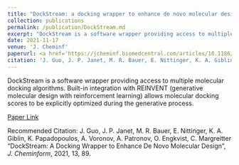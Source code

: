 ```yaml
---
title: "DockStream: a docking wrapper to enhance de novo molecular design"
collection: publications
permalink: /publication/DockStream.md
excerpt: "DockStream is a software wrapper providing access to multiple molecular docking algorithms. Built-in integration with REINVENT (generative molecular design with reinforcement learning) allows molecular docking scores to be optimized during the generative process."
date: 2021-11-17
venue: 'J. Cheminf'
paperurl: <a href='https://jcheminf.biomedcentral.com/articles/10.1186/s13321-021-00563-7'>Paper Link</a>
citation: 'J. Guo, J. P. Janet, M. R. Bauer, E. Nittinger, K. A. Giblin, K. Papadopoulos, A. Voronov, A. Patronov, O. Engkvist, C. Margreitter “DockStream: A Docking Wrapper to Enhance De Novo Molecular Design”, <i>J. Cheminform</i>, 2021, 13, 89.'
---
```

DockStream is a software wrapper providing access to multiple molecular docking algorithms. Built-in integration with REINVENT (generative molecular design with reinforcement learning) allows molecular docking scores to be explicitly optimized during the generative process.

[Paper Link](https://jcheminf.biomedcentral.com/articles/10.1186/s13321-021-00563-7)

Recommended Citation: J. Guo, J. P. Janet, M. R. Bauer, E. Nittinger, K. A. Giblin, K. Papadopoulos, A. Voronov, A. Patronov, O. Engkvist, C. Margreitter “DockStream: A Docking Wrapper to Enhance De Novo Molecular Design”, 
<i>J. Cheminform</i>, 2021, 13, 89.
